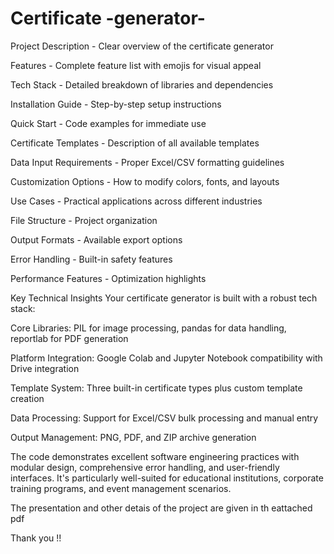 # Certificate -generator-

Project Description - Clear overview of the certificate generator

Features - Complete feature list with emojis for visual appeal

Tech Stack - Detailed breakdown of libraries and dependencies

Installation Guide - Step-by-step setup instructions

Quick Start - Code examples for immediate use

Certificate Templates - Description of all available templates

Data Input Requirements - Proper Excel/CSV formatting guidelines

Customization Options - How to modify colors, fonts, and layouts

Use Cases - Practical applications across different industries

File Structure - Project organization

Output Formats - Available export options

Error Handling - Built-in safety features

Performance Features - Optimization highlights

Key Technical Insights
Your certificate generator is built with a robust tech stack:

Core Libraries: PIL for image processing, pandas for data handling, reportlab for PDF generation

Platform Integration: Google Colab and Jupyter Notebook compatibility with Drive integration

Template System: Three built-in certificate types plus custom template creation

Data Processing: Support for Excel/CSV bulk processing and manual entry

Output Management: PNG, PDF, and ZIP archive generation


The code demonstrates excellent software engineering practices with modular design, comprehensive error handling, and user-friendly interfaces. It's particularly well-suited for educational institutions, corporate training programs, and event management scenarios.



The presentation and other detais of the project are given in th eattached pdf 

Thank you !!
